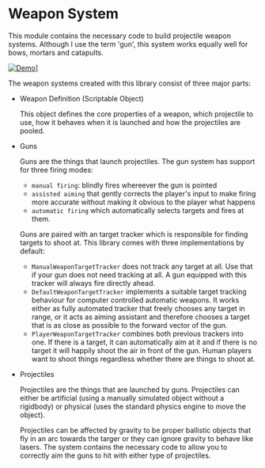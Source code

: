 # Weapon System

This module contains the necessary code to build projectile weapon systems. 
Although I use the term 'gun', this system works equally well for bows,
mortars and catapults.

[![Demo](weapon-system-demo.png)](https://youtu.be/Kr6Dx-Wtqs0)]

The weapon systems created with this library consist of three major parts:

* Weapon Definition (Scriptable Object)

  This object defines the core properties of a weapon, which projectile to 
  use, how it behaves when it is launched and how the projectiles are pooled.
  
* Guns

  Guns are the things that launch projectiles. The gun system has support for
  three firing modes:
  
  * ``manual firing``: blindly fires whereever the gun is pointed
  * ``assisted aiming`` that gently corrects the player's input to make firing
    more accurate without making it obvious to the player what happens
  * ``automatic firing`` which automatically selects targets and fires at them.
  
  Guns are paired with an target tracker which is responsible for finding 
  targets to shoot at. This library comes with three implementations by default:
  
  * ``ManualWeaponTargetTracker`` does not track any target at all. Use that if
    your gun does not need tracking at all. A gun equipped with this tracker will
    always fire directly ahead.
  * ``DefaultWeaponTargetTracker`` implements a suitable target tracking behaviour
    for computer controlled automatic weapons. It works either as fully automated
    tracker that freely chooses any target in range, or it acts as aiming assistant
    and therefore chooses a target that is as close as possible to the forward
    vector of the gun.
  * ``PlayerWeaponTargetTracker`` combines both previous trackers into one. 
    If there is a target, it can automatically aim at it and if there is no target
    it will happily shoot the air in front of the gun. Human players want to 
    shoot things regardless whether there are things to shoot at.
  
* Projectiles

  Projectiles are the things that are launched by guns. Projectiles can either
  be artificial (using a manually simulated object without a rigidbody) or 
  physical (uses the standard physics engine to move the object).
  
  Projectiles can be affected by gravity to be proper ballistic objects that 
  fly in an arc towards the targer or they can ignore gravity to behave like
  lasers. The system contains the necessary code to allow you to correctly aim
  the guns to hit with either type of projectiles.
  

  